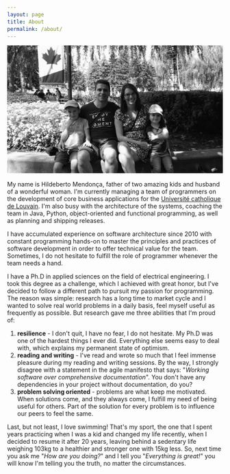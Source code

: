 ```yaml
---
layout: page
title: About
permalink: /about/
---
```


![Family](/images/pages/family.jpg)

My name is Hildeberto Mendonça, father of two amazing kids and husband of a
wonderful woman. I'm currently managing a team of programmers on the development
of core business applications for the [Université catholique de
Louvain](http://www.uclouvain.be). I'm also busy with the architecture of the
systems, coaching the team in Java, Python, object-oriented and functional
programming, as well as planning and shipping releases.

I have accumulated experience on software architecture since 2010 with constant
programming hands-on to master the principles and practices of software
development in order to offer technical value for the team. Sometimes, I do not
hesitate to fulfill the role of programmer whenever the team needs a hand.

I have a Ph.D in applied sciences on the field of electrical engineering. I took
this degree as a challenge, which I achieved with great honor, but I've decided
to follow a different path to pursuit my passion for programming. The reason
was simple: research has a long time to market cycle and I wanted to solve real
world problems in a daily basis, feel myself useful as frequently as possible.
But research gave me three abilities that I'm proud of:

1. **resilience** - I don't quit, I have no fear, I do not hesitate. My Ph.D was
   one of the hardest things I ever did. Everything else seems easy to deal with,
   which explains my permanent state of optimism.
2. **reading and writing** - I've read and wrote so much that I feel immense
   pleasure during my reading and writing sessions. By the way, I strongly
   disagree with a statement in the agile manifesto that says: "_Working
   software over comprehensive documentation_". You don't have any dependencies
   in your project without documentation, do you?
3. **problem solving oriented** - problems are what keep me motivated. When
   solutions come, and they always come, I fulfill my need of being useful
   for others. Part of the solution for every problem is to influence our peers
   to feel the same.

Last, but not least, I love swimming! That's my sport, the one that I spent
years practicing when I was a kid and changed my life recently, when I decided
to resume it after 20 years, leaving behind a sedentary life weighing 103kg to a
healthier and stronger one with 15kg less. So, next time you ask me "_How
are you doing?_" and I tell you "_Everything is great!_" you will know I'm
telling you the truth, no matter the circumstances.
